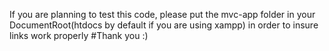 If you are planning to test this code, please put the mvc-app folder in your DocumentRoot(htdocs by default if you are using xampp) in order to insure links work properly
#Thank you :)
